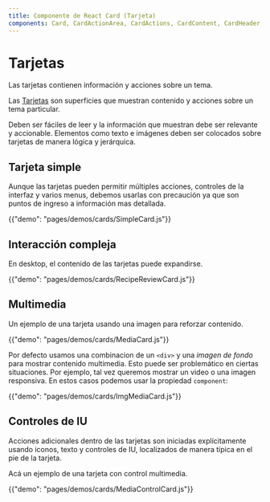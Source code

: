 ```yaml
---
title: Componente de React Card (Tarjeta)
components: Card, CardActionArea, CardActions, CardContent, CardHeader, CardMedia, Collapse, Paper
---
```

# Tarjetas

<p class="description">Las tarjetas contienen información y acciones sobre un tema.</p>

Las [Tarjetas](https://material.io/design/components/cards.html) son superficies que muestran contenido y acciones sobre un tema particular.

Deben ser fáciles de leer y la información que muestran debe ser relevante y accionable. Elementos como texto e imágenes deben ser colocados sobre tarjetas de manera lógica y jerárquica.

## Tarjeta simple

Aunque las tarjetas pueden permitir múltiples acciones, controles de la interfaz y varios menus, debemos usarlas con precaución ya que son puntos de ingreso a información mas detallada.

{{"demo": "pages/demos/cards/SimpleCard.js"}}

## Interacción compleja

En desktop, el contenido de las tarjetas puede expandirse.

{{"demo": "pages/demos/cards/RecipeReviewCard.js"}}

## Multimedia

Un ejemplo de una tarjeta usando una imagen para reforzar contenido.

{{"demo": "pages/demos/cards/MediaCard.js"}}

Por defecto usamos una combinacion de un `<div>` y una *imagen de fondo* para mostrar contenido multimedia. Esto puede ser problemático en ciertas situaciones. Por ejemplo, tal vez queremos mostrar un video o una imagen responsiva. En estos casos podemos usar la propiedad `component`:

{{"demo": "pages/demos/cards/ImgMediaCard.js"}}

## Controles de IU

Acciones adicionales dentro de las tarjetas son iniciadas explícitamente usando iconos, texto y controles de IU, localizados de manera típica en el pie de la tarjeta.

Acá un ejemplo de una tarjeta con control multimedia.

{{"demo": "pages/demos/cards/MediaControlCard.js"}}
